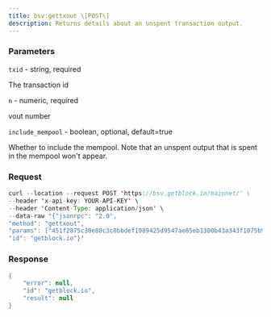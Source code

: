 ```yaml
---
title: bsv:gettxout \[POST\]
description: Returns details about an unspent transaction output.
---
```


### Parameters


`txid` - string, required

The transaction id

`n` - numeric, required

vout number

`include_mempool` - boolean, optional, default=true

Whether to include the mempool. Note that an unspent output that is
spent in the mempool won't appear.

### Request

``` java
curl --location --request POST 'https://bsv.getblock.io/mainnet/' \ 
--header 'x-api-key: YOUR-API-KEY' \ 
--header 'Content-Type: application/json' \ 
--data-raw '{"jsonrpc": "2.0",
"method": "gettxout",
"params": ["451f2875c30e80c3c0bbdef1089425d9547ae85eb1300b43a343f1075b98312a", 1, null],
"id": "getblock.io"}'
```

###  Response

``` java
{
    "error": null,
    "id": "getblock.io",
    "result": null
}
```

